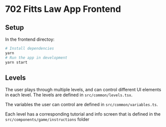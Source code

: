 # 702 Fitts Law App Frontend

## Setup

In the frontend directoy:

```sh
# Install dependencies
yarn
# Run the app in development
yarn start
```

## Levels

The user plays through multiple levels, and can control different UI elements in each level. The levels are defined in `src/common/levels.tsx`.

The variables the user can control are defined in `src/common/variables.ts`.

Each level has a corresponding tutorial and info screen that is defined in the `src/components/game/instructions` folder
